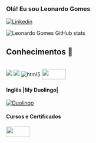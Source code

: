 ### Olá! Eu sou Leonardo Gomes


[![Linkedin](https://img.shields.io/badge/LinkedIn-0077B5?style=for-the-badge&logo=linkedin&logoColor=white)](https://www.linkedin.com/in/leonardo-gomes-52550b174/)

![Leonardo Gomes GitHub stats](https://github-readme-stats.vercel.app/api?username=Leeogmz&show_icons=true&theme=radical)

</div>

## Conhecimentos 📜

<div style="display: inline_block"><br/>
  
  <img src = "[https://th.bing.com/th/id/OIP.cjJhJRxQAycutyvex9a_0gAAAA?pid=ImgDet&rs=1](https://th.bing.com/th/id/R.b6d3a7cb78250f112acc57fbc27c173b?rik=uDcXiQwVPKNmng&riu=http%3a%2f%2fcdn.onlinewebfonts.com%2fsvg%2fimg_5361.png&ehk=OQo9z0l82eoptuSgvjJOh4U8ubdqsYT%2bFayF8V6nHCU%3d&risl=&pid=ImgRaw&r=0)"> 
  <img src = "https://img.shields.io/badge/Python-3776AB?style=for-the-badge&logo=python&logoColor=white" >
  <img align="center" alt="html5" src="https://img.shields.io/badge/Microsoft_Excel-217346?style=for-the-badge&logo=microsoft-excel&logoColor=white" >
  <img <img align="center" src="https://datascientest.com/es/wp-content/uploads/sites/7/2020/10/power-bi-logo-1.jpg" width="65" height = "28"></a>

</div>

#### Inglês |My Duolingo|

[![Duolingo](https://img.shields.io/badge/Duolingo-58CC02?style=for-the-badge&logo=Duolingo&logoColor=white)](https://www.duolingo.com/profile/Leeo.gmz)

</div>

#### Cursos e Certificados
<a href="https://cursos.alura.com.br/user/leonardo-gomes15">
  <img src="https://avatars.githubusercontent.com/u/4975968?s=200&v=4" width="65" height = "28">
</a>
